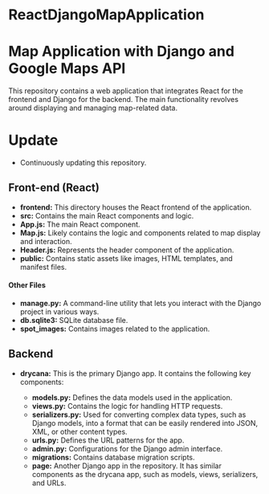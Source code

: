 # ReactDjangoMapApplication
# Map Application with Django and Google Maps API
This repository contains a web application that integrates React for the frontend and Django for the backend. The main functionality revolves around displaying and managing map-related data.

# Update
- Continuously updating this repository. 

## Front-end (React)
- **frontend:** This directory houses the React frontend of the application.
- **src:** Contains the main React components and logic.
- **App.js:** The main React component.
- **Map.js:** Likely contains the logic and components related to map display and interaction.
- **Header.js:** Represents the header component of the application.
- **public:** Contains static assets like images, HTML templates, and manifest files.
#### Other Files
- **manage.py:** A command-line utility that lets you interact with the Django project in various ways.
- **db.sqlite3:** SQLite database file.
- **spot_images:** Contains images related to the application.

## Backend
- **drycana:** This is the primary Django app. It contains the following key components:

  - **models.py:** Defines the data models used in the application.
  - **views.py:** Contains the logic for handling HTTP requests.
  - **serializers.py:** Used for converting complex data types, such as Django models, into a format that can be easily rendered into JSON, XML, or other content types.
  - **urls.py:** Defines the URL patterns for the app.
  - **admin.py:** Configurations for the Django admin interface.
  - **migrations:** Contains database migration scripts.
  - **page:** Another Django app in the repository. It has similar components as the drycana app, such as models, views, serializers, and URLs.



